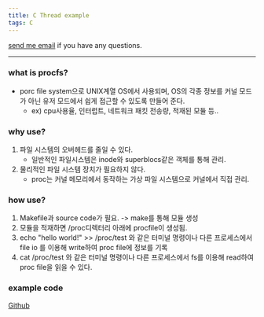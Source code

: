 ```yaml
---
title: C Thread example
tags: C
---
```


[send me email](mailto:jewel7492@gmail.com) if you have any questions.

<!--more-->

---
### what is procfs? 

* porc file system으로 UNIX계열 OS에서 사용되며, OS의 각종 정보를 커널 모드가 아닌 유저 모드에서 쉽게 접근할 수 있도록 만들어 준다.  
    * ex) cpu사용율, 인터럽트, 네트워크 패킷 전송량, 적재된 모듈 등.. 

### why use?  

1. 파일 시스템의 오버헤드를 줄일 수 있다. 
    * 일반적인 파일시스템은 inode와 superblocs같은 객체를 통해 관리.
2. 물리적인 파일 시스템 장치가 필요하지 않다. 
    * proc는 커널 메모리에서 동작하는 가상 파일 시스템으로 커널에서 직접 관리.

### how use?   

1. Makefile과 source code가 필요. -> make를 통해 모듈 생성  
2. 모듈을 적재하면 /proc디렉터리 아래에 procfile이 생성됨.  
3. echo "hello world!" >> /proc/test 와 같은 터미널 명령이나 다른 프로세스에서 file io 를 이용해 write하여 proc file에 정보를 기록  
4. cat /proc/test 와 같은 터미널 명령이나 다른 프로세스에서 fs를 이용해 read하여 proc file을 읽을 수 있다.  

### example code  

[Github](https://github.com/limjunho/C/tree/master/procfs)  